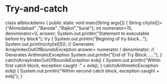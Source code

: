 # Try-and-catch
 class allblockdemo {
 public static void main(String args[])
{
String citylist[]= {"Ahmedabad" ,"Baroda" ,"Rajkot","Surat"};
int numerator=15, denominator=0, answer;
System.out.println("Statement to executable before try block");
try
{
System.out.println("Begining of try block...");
System.out.println(citylist[5]); // Generates ArrayindexOutOfBoundsException
answer= numerator / denominator; // Generates ArithmaticException
System.out.println("End of Try Block......");
}
catch(ArrayIndexOutOfBoundsException eobj)
{
System.out.println("Within first catch block, exception caught :" + eobj);
}
catch(ArithmeticException eobj)
{
System.out.println("Within second catch block, exception caught + eobj");
}
